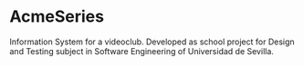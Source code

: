 # AcmeSeries
Information System for a videoclub. Developed as school project for Design and Testing subject in Software Engineering of Universidad de Sevilla.
